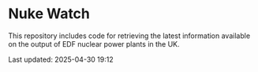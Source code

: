 # Nuke Watch

This repository includes code for retrieving the latest information available on the output of EDF nuclear power plants in the UK.

Last updated: 2025-04-30 19:12